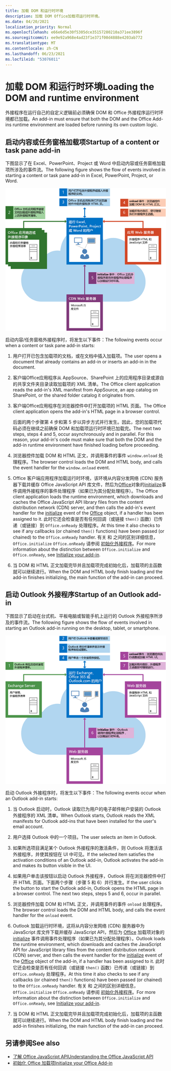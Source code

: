 ```yaml
---
title: 加载 DOM 和运行时环境
description: 加载 DOM Office加载项运行时环境。
ms.date: 04/20/2021
localization_priority: Normal
ms.openlocfilehash: e66e6d5e30f5305dce35157280210a371ee3896f
ms.sourcegitcommit: ee9e92a968e4ad23f1e371f00d4888e4203ab772
ms.translationtype: MT
ms.contentlocale: zh-CN
ms.lasthandoff: 06/23/2021
ms.locfileid: "53076011"
---
```

# <a name="loading-the-dom-and-runtime-environment"></a><span data-ttu-id="8cff9-103">加载 DOM 和运行时环境</span><span class="sxs-lookup"><span data-stu-id="8cff9-103">Loading the DOM and runtime environment</span></span>

<span data-ttu-id="8cff9-104">外接程序在运行自己的自定义逻辑前必须确保 DOM 和 Office 外接程序运行时环境都已加载。</span><span class="sxs-lookup"><span data-stu-id="8cff9-104">An add-in must ensure that both the DOM and the Office Add-ins runtime environment are loaded before running its own custom logic.</span></span>

## <a name="startup-of-a-content-or-task-pane-add-in"></a><span data-ttu-id="8cff9-105">启动内容或任务窗格加载项</span><span class="sxs-lookup"><span data-stu-id="8cff9-105">Startup of a content or task pane add-in</span></span>

<span data-ttu-id="8cff9-106">下图显示了在 Excel、PowerPoint、Project 或 Word 中启动内容或任务窗格加载项所涉及的事件流。</span><span class="sxs-lookup"><span data-stu-id="8cff9-106">The following figure shows the flow of events involved in starting a content or task pane add-in in Excel, PowerPoint, Project, or Word.</span></span>

![Flow内容或任务窗格外接程序时的事件数。](../images/office15-app-sdk-loading-dom-agave-runtime.png)

<span data-ttu-id="8cff9-108">启动内容/任务窗格外接程序时，将发生以下事件：</span><span class="sxs-lookup"><span data-stu-id="8cff9-108">The following events occur when a content or task pane add-in starts:</span></span>

1. <span data-ttu-id="8cff9-109">用户打开已包含加载项的文档，或在文档中插入加载项。</span><span class="sxs-lookup"><span data-stu-id="8cff9-109">The user opens a document that already contains an add-in or inserts an add-in in the document.</span></span>

2. <span data-ttu-id="8cff9-110">客户端Office应用程序从 AppSource、SharePoint 上的应用程序目录或源自的共享文件夹目录读取加载项的 XML 清单。</span><span class="sxs-lookup"><span data-stu-id="8cff9-110">The Office client application reads the add-in's XML manifest from AppSource, an app catalog on SharePoint, or the shared folder catalog it originates from.</span></span>

3. <span data-ttu-id="8cff9-111">客户端Office应用程序在浏览器控件中打开加载项的 HTML 页面。</span><span class="sxs-lookup"><span data-stu-id="8cff9-111">The Office client application opens the add-in's HTML page in a browser control.</span></span>

    <span data-ttu-id="8cff9-p101">后面的两个步骤第 4 步和第 5 步以异步方式并行发生。因此，您的加载项代码必须在继续之前确保 DOM 和加载项运行时环境已加载完。</span><span class="sxs-lookup"><span data-stu-id="8cff9-p101">The next two steps, steps 4 and 5, occur asynchronously and in parallel. For this reason, your add-in's code must make sure that both the DOM and the add-in runtime environment have finished loading before proceeding.</span></span>

4. <span data-ttu-id="8cff9-114">浏览器控件加载 DOM 和 HTML 正文，并调用事件的事件 `window.onload` 处理程序。</span><span class="sxs-lookup"><span data-stu-id="8cff9-114">The browser control loads the DOM and HTML body, and calls the event handler for the `window.onload` event.</span></span>

5. <span data-ttu-id="8cff9-115">Office 客户端应用程序加载运行时环境，该环境从内容分发网络 (CDN) 服务器下载并缓存 Office JavaScript API 库文件，然后为[Office](/javascript/api/office)对象的[initialize](/javascript/api/office#office-initialize-reason-)事件调用外接程序的事件处理程序（如果已为其分配处理程序）。</span><span class="sxs-lookup"><span data-stu-id="8cff9-115">The Office client application loads the runtime environment, which downloads and caches the Office JavaScript API library files from the content distribution network (CDN) server, and then calls the add-in's event handler for the [initialize](/javascript/api/office#office-initialize-reason-) event of the [Office](/javascript/api/office) object, if a handler has been assigned to it.</span></span> <span data-ttu-id="8cff9-116">此时它还会检查是否有任何回调（或链接 `then()` 函数）已传递（或链接）到 `Office.onReady` 处理程序。</span><span class="sxs-lookup"><span data-stu-id="8cff9-116">At this time it also checks to see if any callbacks (or chained `then()` functions) have been passed (or chained) to the `Office.onReady` handler.</span></span> <span data-ttu-id="8cff9-117">有关 和 之间的区别详细信息， `Office.initialize` `Office.onReady` 请参阅 [初始化外接程序](initialize-add-in.md)。</span><span class="sxs-lookup"><span data-stu-id="8cff9-117">For more information about the distinction between `Office.initialize` and `Office.onReady`, see [Initialize your add-in](initialize-add-in.md).</span></span>

6. <span data-ttu-id="8cff9-118">当 DOM 和 HTML 正文加载完毕并且加载项完成初始化后，加载项的主函数就可以继续进行。</span><span class="sxs-lookup"><span data-stu-id="8cff9-118">When the DOM and HTML body finish loading and the add-in finishes initializing, the main function of the add-in can proceed.</span></span>


## <a name="startup-of-an-outlook-add-in"></a><span data-ttu-id="8cff9-119">启动 Outlook 外接程序</span><span class="sxs-lookup"><span data-stu-id="8cff9-119">Startup of an Outlook add-in</span></span>

<span data-ttu-id="8cff9-120">下图显示了启动在台式机、平板电脑或智能手机上运行的 Outlook 外接程序所涉及的事件流。</span><span class="sxs-lookup"><span data-stu-id="8cff9-120">The following figure shows the flow of events involved in starting an Outlook add-in running on the desktop, tablet, or smartphone.</span></span>

![Flow加载项时Outlook事件数。](../images/outlook15-loading-dom-agave-runtime.png)

<span data-ttu-id="8cff9-122">启动 Outlook 外接程序时，将发生以下事件：</span><span class="sxs-lookup"><span data-stu-id="8cff9-122">The following events occur when an Outlook add-in starts:</span></span>

1. <span data-ttu-id="8cff9-123">当 Outlook 启动时，Outlook 读取已为用户的电子邮件帐户安装的 Outlook 外接程序的 XML 清单。</span><span class="sxs-lookup"><span data-stu-id="8cff9-123">When Outlook starts, Outlook reads the XML manifests for Outlook add-ins that have been installed for the user's email account.</span></span>

2. <span data-ttu-id="8cff9-124">用户选择 Outlook 中的一个项目。</span><span class="sxs-lookup"><span data-stu-id="8cff9-124">The user selects an item in Outlook.</span></span>

3. <span data-ttu-id="8cff9-125">如果所选项目满足某个 Outlook 外接程序的激活条件，则 Outlook 将激活该外接程序，并使其按钮在 UI 中可见。</span><span class="sxs-lookup"><span data-stu-id="8cff9-125">If the selected item satisfies the activation conditions of an Outlook add-in, Outlook activates the add-in and makes its button visible in the UI.</span></span>

4. <span data-ttu-id="8cff9-p103">如果用户单击该按钮以启动 Outlook 外接程序，Outlook 将在浏览器控件中打开 HTML 页面。下面两个步骤（步骤 5 和 6）并行发生。</span><span class="sxs-lookup"><span data-stu-id="8cff9-p103">If the user clicks the button to start the Outlook add-in, Outlook opens the HTML page in a browser control. The next two steps, steps 5 and 6, occur in parallel.</span></span>

5. <span data-ttu-id="8cff9-128">浏览器控件加载 DOM 和 HTML 正文，并调用事件的事件 `onload` 处理程序。</span><span class="sxs-lookup"><span data-stu-id="8cff9-128">The browser control loads the DOM and HTML body, and calls the event handler for the `onload` event.</span></span>

6. <span data-ttu-id="8cff9-129">Outlook 加载运行时环境，这将从内容分发网络 (CDN) 服务器中为 JavaScript 库文件下载并缓存 JavaScript API，然后为 [Office](/javascript/api/office) 加载项对象的 [initialize](/javascript/api/office#office-initialize-reason-) 事件调用事件处理程序（如果已为其分配处理程序）。</span><span class="sxs-lookup"><span data-stu-id="8cff9-129">Outlook loads the runtime environment, which downloads and caches the JavaScript API for JavaScript library files from the content distribution network (CDN) server, and then calls the event handler for the [initialize](/javascript/api/office#office-initialize-reason-) event of the [Office](/javascript/api/office) object of the add-in, if a handler has been assigned to it.</span></span> <span data-ttu-id="8cff9-130">此时它还会检查是否有任何回调（或链接 `then()` 函数）已传递（或链接）到 `Office.onReady` 处理程序。</span><span class="sxs-lookup"><span data-stu-id="8cff9-130">At this time it also checks to see if any callbacks (or chained `then()` functions) have been passed (or chained) to the `Office.onReady` handler.</span></span> <span data-ttu-id="8cff9-131">有关 和 之间的区别详细信息， `Office.initialize` `Office.onReady` 请参阅 [初始化外接程序](initialize-add-in.md)。</span><span class="sxs-lookup"><span data-stu-id="8cff9-131">For more information about the distinction between `Office.initialize` and `Office.onReady`, see [Initialize your add-in](initialize-add-in.md).</span></span>

7. <span data-ttu-id="8cff9-132">当 DOM 和 HTML 正文加载完毕并且加载项完成初始化后，加载项的主函数就可以继续进行。</span><span class="sxs-lookup"><span data-stu-id="8cff9-132">When the DOM and HTML body finish loading and the add-in finishes initializing, the main function of the add-in can proceed.</span></span>

## <a name="see-also"></a><span data-ttu-id="8cff9-133">另请参阅</span><span class="sxs-lookup"><span data-stu-id="8cff9-133">See also</span></span>

- [<span data-ttu-id="8cff9-134">了解 Office JavaScript API</span><span class="sxs-lookup"><span data-stu-id="8cff9-134">Understanding the Office JavaScript API</span></span>](understanding-the-javascript-api-for-office.md)
- [<span data-ttu-id="8cff9-135">初始化 Office 加载项</span><span class="sxs-lookup"><span data-stu-id="8cff9-135">Initialize your Office Add-in</span></span>](initialize-add-in.md)
